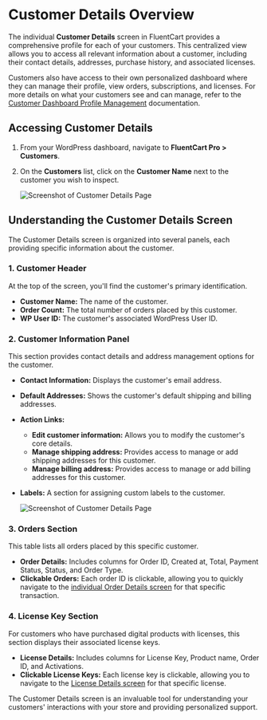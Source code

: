 # Customer Details Overview

The individual **Customer Details** screen in FluentCart provides a comprehensive profile for each of your customers. This centralized view allows you to access all relevant information about a customer, including their contact details, addresses, purchase history, and associated licenses.

Customers also have access to their own personalized dashboard where they can manage their profile, view orders, subscriptions, and licenses. For more details on what your customers see and can manage, refer to the [Customer Dashboard Profile Management](/guide/customer-dashboard/profile-management) documentation.

## Accessing Customer Details

1.  From your WordPress dashboard, navigate to **FluentCart Pro > Customers**.
2.  On the **Customers** list, click on the **Customer Name** next to the customer you wish to inspect.

    ![Screenshot of Customer Details Page](/images/store-management/customer-details/customer-details.png)

## Understanding the Customer Details Screen

The Customer Details screen is organized into several panels, each providing specific information about the customer.

### 1. Customer Header

At the top of the screen, you'll find the customer's primary identification.

* **Customer Name:** The name of the customer.
* **Order Count:** The total number of orders placed by this customer.
* **WP User ID:** The customer's associated WordPress User ID.

### 2. Customer Information Panel

This section provides contact details and address management options for the customer.

* **Contact Information:** Displays the customer's email address.
* **Default Addresses:** Shows the customer's default shipping and billing addresses.
* **Action Links:**
    * **Edit customer information:** Allows you to modify the customer's core details.
    * **Manage shipping address:** Provides access to manage or add shipping addresses for this customer.
    * **Manage billing address:** Provides access to manage or add billing addresses for this customer.
* **Labels:** A section for assigning custom labels to the customer.

    ![Screenshot of Customer Details Page](/images/store-management/customer-details/customer-information-details.png)

### 3. Orders Section

This table lists all orders placed by this specific customer.

* **Order Details:** Includes columns for Order ID, Created at, Total, Payment Status, Status, and Order Type.
* **Clickable Orders:** Each order ID is clickable, allowing you to quickly navigate to the [individual Order Details screen](/guide/store-management/orders-management/order-details-overview) for that specific transaction.

### 4. License Key Section

For customers who have purchased digital products with licenses, this section displays their associated license keys.

* **License Details:** Includes columns for License Key, Product name, Order ID, and Activations.
* **Clickable License Keys:** Each license key is clickable, allowing you to navigate to the [License Details screen](/guide/product-types-creation/creating-digital-products-with-licenses#product-specific-license-settings) for that specific license.

The Customer Details screen is an invaluable tool for understanding your customers' interactions with your store and providing personalized support.
